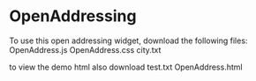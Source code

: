 OpenAddressing
==============
To use this open addressing widget, download the following files:
OpenAddress.js
OpenAddress.css
city.txt

to view the demo html also download
test.txt
OpenAddress.html


